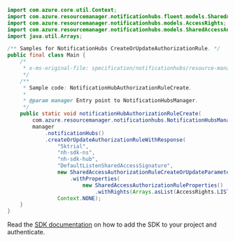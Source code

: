 ```java
import com.azure.core.util.Context;
import com.azure.resourcemanager.notificationhubs.fluent.models.SharedAccessAuthorizationRuleProperties;
import com.azure.resourcemanager.notificationhubs.models.AccessRights;
import com.azure.resourcemanager.notificationhubs.models.SharedAccessAuthorizationRuleCreateOrUpdateParameters;
import java.util.Arrays;

/** Samples for NotificationHubs CreateOrUpdateAuthorizationRule. */
public final class Main {
    /*
     * x-ms-original-file: specification/notificationhubs/resource-manager/Microsoft.NotificationHubs/stable/2017-04-01/examples/NotificationHubs/NotificationHubAuthorizationRuleCreate.json
     */
    /**
     * Sample code: NotificationHubAuthorizationRuleCreate.
     *
     * @param manager Entry point to NotificationHubsManager.
     */
    public static void notificationHubAuthorizationRuleCreate(
        com.azure.resourcemanager.notificationhubs.NotificationHubsManager manager) {
        manager
            .notificationHubs()
            .createOrUpdateAuthorizationRuleWithResponse(
                "5ktrial",
                "nh-sdk-ns",
                "nh-sdk-hub",
                "DefaultListenSharedAccessSignature",
                new SharedAccessAuthorizationRuleCreateOrUpdateParameters()
                    .withProperties(
                        new SharedAccessAuthorizationRuleProperties()
                            .withRights(Arrays.asList(AccessRights.LISTEN, AccessRights.SEND))),
                Context.NONE);
    }
}
```

Read the [SDK documentation](https://github.com/Azure/azure-sdk-for-java/blob/azure-resourcemanager-notificationhubs_1.0.0-beta.3/sdk/notificationhubs/azure-resourcemanager-notificationhubs/README.md) on how to add the SDK to your project and authenticate.
